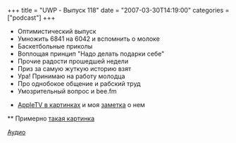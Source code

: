 +++
title = "UWP - Выпуск 118"
date = "2007-03-30T14:19:00"
categories = ["podcast"]
+++


- Оптимистический выпуск
- Умножить 6841 на 6042 и вспомнить о молоке
- Баскетбольные приколы
- Воплощая принцип "Надо делaть подарки себе"
- Прочие радости прошедшей недели
- Приз за самую жуткую историю взят
- Ура! Принимаю на работу молодца
- Про однобокое общение и рабский труд
- Умозрительный вопрос и bee.fm


* [AppleTV в картинках](http://picasaweb.google.com/umputun/AppleTV) и моя [заметка](http://www.habrahabr.ru/blog/apple/7915.html) о нем

** Примерно [такая картинка](http://picasaweb.google.com/umputun/SonyHDTV)

[Аудио](https://podcast.umputun.com/media/ump_podcast118.mp3)
<audio src="https://podcast.umputun.com/media/ump_podcast118.mp3" preload="none">